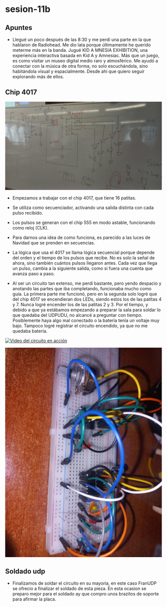 # sesion-11b

## Apuntes
- Llegué un poco después de las 8:30 y me perdí una parte en la que hablaron de Radiohead. Me dio lata porque últimamente he querido meterme más en la banda. Jugué KID A MNESIA EXHIBITION, una experiencia interactiva basada en Kid A y Amnesiac. Más que un juego, es como visitar un museo digital  medio raro y atmosférico. Me ayudó a conectar con la música de otra forma, no solo escuchándola, sino habitándola visual y espacialmente. Desde ahí que quiero seguir explorando más de ellos.

## Chip 4017

![pizarra](./archivos/11b.jpg)

- Empezamos a trabajar con el chip 4017, que tiene 16 patitas.
  
- Se utiliza como secuenciador, activando una salida distinta con cada pulso recibido.

- Los pulsos se generan con el chip 555 en modo astable, funcionando como reloj (CLK).
  
- Para darnos una idea de como funciona, es parecido a las luces de Navidad que se prenden en secuencias.
  
- La lógica que usa el 4017 se llama lógica secuencial porque depende del orden y el tiempo de los pulsos que recibe. No es solo la señal de ahora, sino también cuántos pulsos llegaron antes. Cada vez que llega un pulso, cambia a la siguiente salida, como si fuera una cuenta que avanza paso a paso.
  
- Al ser un circuito tan extenso, me perdí bastante, pero yendo despacio y anotando las partes que iba completando, funcionaba mucho como guía. La primera parte me funcionó, pero en la segunda solo logré que del chip 4017 se encendieran dos LEDs, siendo estos los de las patitas 4 y 7. Nunca logré encender los de las patitas 2 y 3. Por el tiempo, y debido a que ya estábamos empezando a preparar la sala para soldar lo que quedaba del UDPUDU, no alcancé a preguntar con tiempo. Posiblemente haya algo mal conectado o la batería tenía un voltaje muy bajo. Tampoco logré registrar el circuito encendido, ya que no me quedaba batería.

[![Video del circuito en acción](https://img.youtube.com/vi/m0c6Aq0SZ4c/0.jpg)](https://youtube.com/shorts/m0c6Aq0SZ4c)


![registro](./archivos/parte2.jpg)


## Soldado udp
- Finalizamos de soldar el circuito en su mayoria, en este caso FranUDP se ofrecio a finalizar el soldado de esta pieza. En esta ocasion se preparo mejor para el soldado ay que compro unos brazitos de soporte para afirmar la placa. 
